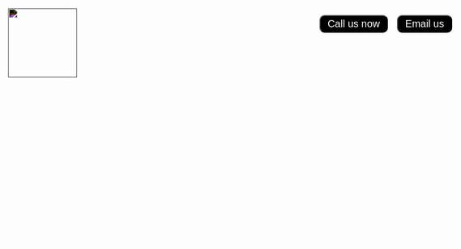 <!DOCTYPE html>
<html lang="en">
<head>
    <meta charset="UTF-8">
    <meta http-equiv="X-UA-Compatible" content="IE=edge">
    <meta name="viewport" content="width=device-width, initial-scale=1.0">
    <title>Mark's Gym</title>
</head>
<link rel="preconnect" href="https://fonts.gstatic.com">
<link href="https://fonts.googleapis.com/css2?family=Baloo+Bhai+2:wght@800&display=swap" rel="stylesheet">
<style>
    body{
        color: white;
        margin: 0px;
        padding: 0px;
        background: url('https://images.unsplash.com/photo-1434682966726-19ad3a76e143?ixlib=rb-1.2.1&ixid=MXwxMjA3fDB8MHxwaG90by1wYWdlfHx8fGVufDB8fHw%3D&auto=format&fit=crop&w=1053&q=80');
        background-size: cover;
        background-repeat: no-repeat;
        
        font-family: 'Baloo Bhai 2', cursive;
        background: contain 200px 500px;
    }
    .left{
        /* border: 2px solid red; */
       display: inline-block ;
       position: absolute;
       left: 40px;
        top: 20px;
    }
    .mid{
        /* border: 2px solid red; */
        display: block ;
        width: 50%;
        margin: 20px auto;
    }
    .right{
        position: absolute;
        /* border: 2px solid red; */
        display: inline-block ;
        right: 34px;
        top: 33px;
    }
    .navbar{
        display: inline-block;
    }
    .navbar li{
        font-size: 20px;
        display: inline-block;
    }
    .navbar li a{
        color: white;
        text-decoration: none;
        padding: 34px 23px;
    }
    .navbar li a:hover{
        text-decoration: underline;
        color: rgb(194, 140, 25);
    }
    .left img{
        width: 136px;
         filter: invert(100%);
    } 
    .left div{
        line-height: 19px;
        font-size: 20px;
        text-align: center;
    }
    .btn{
        margin-bottom: 20px;
        font-family: 'Baloo Bhai 2', cursive;
        margin: 0px 9px;
        background-color: black;
        color: white;
        padding: 4px 14px;
        border-radius: 10px;
        font-size: 20px;
        cursor: pointer;
    }
    .btn:hover{
        background-color: grey;
    }
    .container{
        /* border: 2px soid green; */
        border: 2px solid white;
        margin: 97px 734px;
        padding: 75px;
        width: 40%;
        border-radius: 28px;
    }
    .form-group input{
        font-family: 'Baloo Bhai 2',cursive;
        text-align: center;
        display: block;
        width: 508px;
        padding: 6px;
        border: 2px solid black;
        margin: 11px auto;
        font-size: 21px;
        border-radius: 8px;
    }
    .container h1{
        text-align: center;;
    }
    .container button{
        display: block;
        width: 71%;
        margin: 20px auto;

    }
   
</style>
<link rel="stylesheet" href="style.css">
<body>
    <header class="header">
        <div class="left">
            <img src="https://previews.123rf.com/images/koblizeek/koblizeek1902/koblizeek190200024/125627328-fitness-weight-icon-lifting-symbol-gym-illustration-vector-.jpg" alt="">
            <div>Mark's Gym</div>
        </div>
        <div class="mid">
            <ul class="navbar">
                <li> <a href="#" class="active">Home</a></li>
                <li> <a href="#">About Us</a></li>
                <li> <a href="#">Fitness Calculator</a></li>
                <li> <a href="#">Contact Us</a></li>
            </ul>
        </div>
        <div class="right">
            <button class="btn">Call us now</button><button class="btn">Email us</button>
        </div>
        
    </header>
    <div class="container">
        <h1>
            Join the best gym of Dehradun NOW
        </h1>
        <form action="noaction.php">
            <div class="form-group">
                <input type="text" name="" placeholder="Enter Your Name">
            </div>
            <div class="form-group">
                <input type="text" name="" placeholder="Enter Your Age">
            </div>
            <div class="form-group">
                <input type="text" name="" placeholder="Enter Your Gender">
            </div>
            <div class="form-group">
                <input type="text" name="" placeholder="Enter Your Locality">
            </div>
            <button class="btn">Submit</button>
        </form>
    </div>

</body>
</html>
